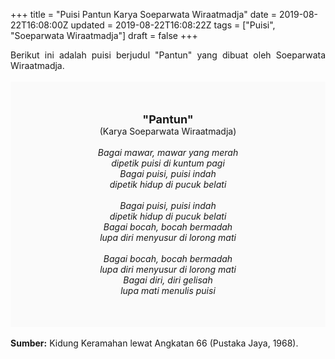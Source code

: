 +++
title = "Puisi Pantun Karya Soeparwata Wiraatmadja"
date = 2019-08-22T16:08:00Z
updated = 2019-08-22T16:08:22Z
tags = ["Puisi", "Soeparwata Wiraatmadja"]
draft = false
+++

<div dir="ltr" style="text-align: left;" trbidi="on"><div dir="ltr" style="text-align: left;" trbidi="on"><div style="text-align: justify;">Berikut ini adalah puisi berjudul "Pantun" yang dibuat oleh Soeparwata Wiraatmadja.</div><br /><div style="background: #FAFAFA; font-size: 14px; height: auto; margin: 0 auto; padding: 50px; text-align: center; width: auto;"><span style="font-size: 18px;"><b>"Pantun"</b></span><br />(Karya Soeparwata Wiraatmadja) <br /><br /><i>Bagai mawar, mawar yang merah<br />dipetik puisi di kuntum pagi<br />Bagai puisi, puisi indah<br />dipetik hidup di pucuk belati<br /><br />Bagai puisi, puisi indah<br />dipetik hidup di pucuk belati<br />Bagai bocah, bocah bermadah<br />lupa diri menyusur di lorong mati<br /><br />Bagai bocah, bocah bermadah<br />lupa diri menyusur di lorong mati<br />Bagai diri, diri gelisah<br />lupa mati menulis puisi</i> </div></div><div style="text-align: justify;"><br /></div><div style="text-align: justify;"><b>Sumber:</b> Kidung Keramahan lewat Angkatan 66 (Pustaka Jaya, 1968). </div></div>
